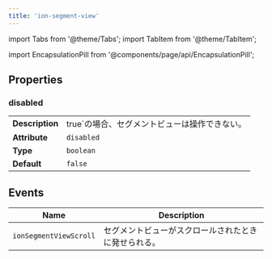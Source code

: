 ```yaml
---
title: 'ion-segment-view'
---
```


import Tabs from '@theme/Tabs';
import TabItem from '@theme/TabItem';

import EncapsulationPill from '@components/page/api/EncapsulationPill';

<EncapsulationPill type="shadow" />

## Properties

### disabled

|                 |                                               |
| --------------- | --------------------------------------------- |
| **Description** | true`の場合、セグメントビューは操作できない。 |
| **Attribute**   | `disabled`                                    |
| **Type**        | `boolean`                                     |
| **Default**     | `false`                                       |

## Events

| Name                   | Description                                          |
| ---------------------- | ---------------------------------------------------- |
| `ionSegmentViewScroll` | セグメントビューがスクロールされたときに発せられる。 |
